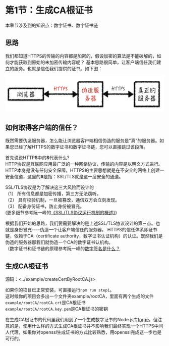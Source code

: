# 第1节：生成CA根证书

本章节涉及到的知识点：数字证书、数字证书链

## 思路

我们都知道HTTPS的传输的内容都是加密的，假设加密的算法是不能破解的，如何才能获取到原始的未加密传输内容呢？ 基本思路很简单，让客户端信任我们建立的服务。也就是信任我们提供的证书。如下图：

![](img/Chapter1/basic_principle.png)

## 如何取得客户端的信任？

既然需要伪造服务器，怎么能让浏览器客户端相信伪造的服务是"真"的服务器。如果您已经了解HTTPS的数字证书和数字证书链，您可以直接跳过该段落。

首先说说HTTP**S**中的**S**代表什么?<br>
HTTP协议是互联网应用最广泛的一种网络协议，传输的内容是以明文方式进行。HTTP本身是没有任何安全保障，HTTPS的主要思想就是在不安全的网络上创建一安全信道，这里的**S**是指：SSL/TLS就是这一层安全的通道。

SSL/TLS协议是为了解决这三大风险而设计的<br>
（1） 所有信息都是加密传播，第三方无法窃听。<br>
（2） 具有校验机制，一旦被篡改，通信双方会立刻发现。<br>
（3） 配备身份证书，防止身份被冒充。<br>
(更多细节参考阮一峰的[《SSL/TLS协议运行机制的概述》](http://www.ruanyifeng.com/blog/2014/02/ssl_tls.html))

根据我们开始的思路，我们要需要解决的是上述SSL/TLS协议设计的第三点。也就是身份冒充----伪造一个让客户端信任的服务器。 HTTPS的信任体系即证书链，依赖于CA（certificate authority，数字证书认证机构）的认证。既然我们是伪造的服务器那我们就伪造一个CA的数字证书认机构。<br>
（数字证书和证书链的原理参考阮一峰的[数字签名是什么？](http://www.ruanyifeng.com/blog/2011/08/what_is_a_digital_signature.html)

## 生成CA根证书

源码：<../example/createCertByRootCA.js>

如果你的项目已正常安装，可直接运行`npm run step1`。<br>
这时候你的项目会多出一个文件夹example/rootCA，里面有两个生成的文件<br>
`example/rootCA/rootCA.crt`是CA根证书<br>
`example/rootCA/rootCA.key.pem`是CA根证书的密钥

在生成CA根证书的代码里我们用到了一个生成数字证书的Node.js库[forge](https://github.com/digitalbazaar/forge)。但注意的是，使用什么样的方式生成CA根证书并不影响我们最终实现一个HTTPS中间人代理，如果你对openssl生成证书的方式比较熟悉，用openssl完成这一步也是可行的。
